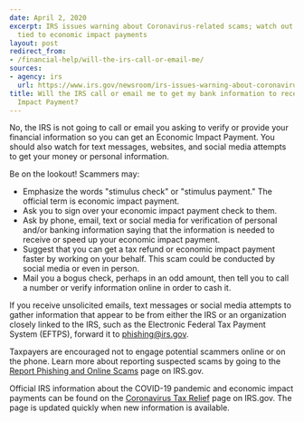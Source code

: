 ```yaml
---
date: April 2, 2020
excerpt: IRS issues warning about Coronavirus-related scams; watch out for schemes
  tied to economic impact payments
layout: post
redirect_from:
- /financial-help/will-the-irs-call-or-email-me/
sources:
- agency: irs
  url: https://www.irs.gov/newsroom/irs-issues-warning-about-coronavirus-related-scams-watch-out-for-schemes-tied-to-economic-impact-payments
title: Will the IRS call or email me to get my bank information to receive my Economic
  Impact Payment?
---
```


No, the IRS is not going to call or email you asking to verify or provide your financial information so you can get an Economic Impact Payment. You should also watch for text messages, websites, and social media attempts to get your money or personal information.

Be on the lookout! Scammers may:

* Emphasize the words "stimulus check" or "stimulus payment." The official term is economic impact payment.
* Ask you to sign over your economic impact payment check to them.
* Ask by phone, email, text or social media for verification of personal and/or banking information saying that the information is needed to receive or speed up your economic impact payment.
* Suggest that you can get a tax refund or economic impact payment faster by working on your behalf. This scam could be conducted by social media or even in person.
* Mail you a bogus check, perhaps in an odd amount, then tell you to call a number or verify information online in order to cash it.

If you receive unsolicited emails, text messages or social media attempts to gather information that appear to be from either the IRS or an organization closely linked to the IRS, such as the Electronic Federal Tax Payment System (EFTPS), forward it to [phishing@irs.gov](mailto:phishing@irs.gov).

Taxpayers are encouraged not to engage potential scammers online or on the phone. Learn more about reporting suspected scams by going to the [Report Phishing and Online Scams](https://www.irs.gov/privacy-disclosure/report-phishing) page on IRS.gov.

Official IRS information about the COVID-19 pandemic and economic impact payments can be found on the [Coronavirus Tax Relief](https://www.irs.gov/coronavirus) page on IRS.gov. The page is updated quickly when new information is available.